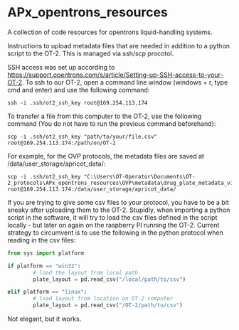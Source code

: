 # APx_opentrons_resources
A collection of code resources for opentrons liquid-handling systems.

Instructions to upload metadata files that are needed in addition to a python script to the OT-2. This is managed via ssh/scp procotol.

SSH access was set up according to https://support.opentrons.com/s/article/Setting-up-SSH-access-to-your-OT-2. To ssh to our OT-2, open a command line window (windows + r, type cmd and enter) and use the following command:

```
ssh -i .ssh/ot2_ssh_key root@169.254.113.174
```

To transfer a file from this computer to the OT-2, use the following command (You do not have to run the previous command beforehand):

```
scp -i .ssh/ot2_ssh_key "path/to/your/file.csv" root@169.254.113.174:/path/on/OT-2
```

For example, for the OVP protocols, the metadata files are saved at /data/user_storage/apricot_data/:

```
scp -i .ssh/ot2_ssh_key "C:\Users\OT-Operator\Documents\OT-2_protocols\APx_opentrons_resources\OVP\metadata\drug_plate_metadata_v1.3.csv" root@169.254.113.174:/data/user_storage/apricot_data/
```

If you are trying to give some csv files to your protocol, you have to be a bit sneaky after uploading them to the OT-2. Stupidly, when importing a python script in the software, it will try to load the csv files defined in the script locally - but later on again on the raspberry PI running the OT-2. Current strategy to circumvent is to use the following in the python protocol when reading in the csv files:

```python
from sys import platform

if platform == "win32":
        # load the layout from local path
        plate_layout = pd.read_csv("/local/path/to/csv")

elif platform == "linux":
        # load layout from location on OT-2 computer
        plate_layout = pd.read_csv("/OT-2/path/to/csv")
```

Not elegant, but it works.

